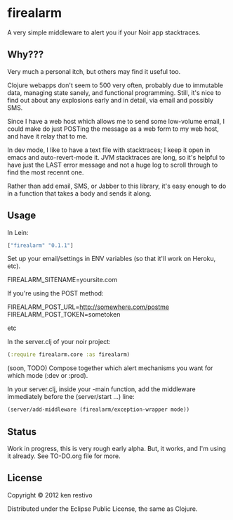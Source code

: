 # firealarm

A very simple middleware to alert you if your Noir app stacktraces.

## Why???

Very much a personal itch, but others may find it useful too.

Clojure webapps don't seem to 500 very often, probably due to immutable data, managing state sanely, and functional programming. Still, it's nice to find out about any explosions early and in detail, via email and possibly SMS.

Since I have a web host which allows me to send some low-volume email, I could make do just POSTing the message as a web form to my web host, and have it relay that to me.

In dev mode, I like to have a text file with stacktraces; I keep it  open in emacs and auto-revert-mode it. JVM stacktraces are long, so it's helpful to have just the LAST error message and not a huge log to scroll through to find the most recennt one.

Rather than add email, SMS, or Jabber to this library, it's easy enough to do in a function that takes a body and sends it along.

## Usage

In Lein:
```clojure
["firealarm" "0.1.1"]
```

Set up your email/settings in ENV variables (so that it'll work on Heroku, etc).


FIREALARM_SITENAME=yoursite.com

If you're using the POST method:

FIREALARM_POST_URL=http://somewhere.com/postme
FIREALARM_POST_TOKEN=sometoken

etc


In the server.clj of your noir project:

```clojure
(:require firealarm.core :as firealarm)

```


(soon, TODO) Compose together which alert mechanisms you want for which mode (:dev or :prod).

In your server.clj, inside your -main function, add the middleware immediately before the (server/start ...) line:

```clojure
(server/add-middleware (firealarm/exception-wrapper mode))
```

## Status

Work in progress, this is very rough early alpha. But, it works, and I'm using it already. See TO-DO.org file for more.


## License

Copyright © 2012 ken restivo

Distributed under the Eclipse Public License, the same as Clojure.
